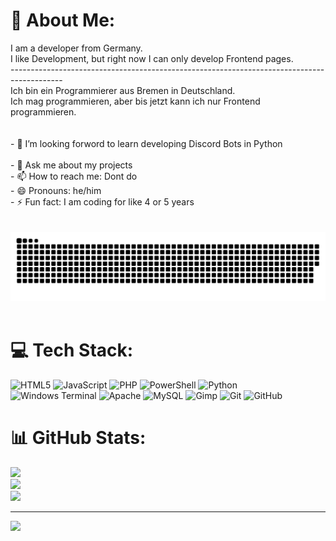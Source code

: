 # 💫 About Me:
I am a developer from Germany. <br>I like Development, but right now I can only develop Frontend pages.<br>-------------------------------------------------------------------------------------------<br>Ich bin ein Programmierer aus Bremen in Deutschland.<br>Ich mag programmieren, aber bis jetzt kann ich nur Frontend programmieren.<br><br><!--**Ludoo0/Ludoo0** is a ✨ _special_ ✨ repository because its `README.md` (this file) appears on your GitHub profile.<br> -🔭 I’m currently working on ... <br>- 🌱 I’m currently learning ... --><br>- 👯 I’m looking forword to learn developing Discord Bots in Python<br><!-- - 🤔 I’m looking for help with ... --><br>- 💬 Ask me about my projects<br>- 📫 How to reach me: Dont do<br>- 😄 Pronouns: he/him<br>- ⚡ Fun fact: I am coding for like 4 or 5 years<br><br><br>![snake gif](https://github.com/Ludoo0/Ludoo0/blob/output/github-snake-dark.svg)<br><br>


# 💻 Tech Stack:
![HTML5](https://img.shields.io/badge/html5-%23E34F26.svg?style=flat&logo=html5&logoColor=white) ![JavaScript](https://img.shields.io/badge/javascript-%23323330.svg?style=flat&logo=javascript&logoColor=%23F7DF1E) ![PHP](https://img.shields.io/badge/php-%23777BB4.svg?style=flat&logo=php&logoColor=white) ![PowerShell](https://img.shields.io/badge/PowerShell-%235391FE.svg?style=flat&logo=powershell&logoColor=white) ![Python](https://img.shields.io/badge/python-3670A0?style=flat&logo=python&logoColor=ffdd54) ![Windows Terminal](https://img.shields.io/badge/Windows%20Terminal-%234D4D4D.svg?style=flat&logo=windows-terminal&logoColor=white) ![Apache](https://img.shields.io/badge/apache-%23D42029.svg?style=flat&logo=apache&logoColor=white) ![MySQL](https://img.shields.io/badge/mysql-4479A1.svg?style=flat&logo=mysql&logoColor=white) ![Gimp](https://img.shields.io/badge/Gimp-657D8B?style=flat&logo=gimp&logoColor=FFFFFF) ![Git](https://img.shields.io/badge/git-%23F05033.svg?style=flat&logo=git&logoColor=white) ![GitHub](https://img.shields.io/badge/github-%23121011.svg?style=flat&logo=github&logoColor=white)

# 📊 GitHub Stats:
![](https://github-readme-stats.vercel.app/api?username=Ludoo0&theme=transparent&hide_border=true&include_all_commits=true&count_private=false)<br/>
![](https://github-readme-streak-stats.herokuapp.com/?user=Ludoo0&theme=transparent&hide_border=true)<br/>
![](https://github-readme-stats.vercel.app/api/top-langs/?username=Ludoo0&theme=transparent&hide_border=true&include_all_commits=true&count_private=false&layout=compact)

---
[![](https://visitcount.itsvg.in/api?id=Ludoo0&icon=3&color=8)](https://visitcount.itsvg.in)

<!-- Proudly created with GPRM ( https://gprm.itsvg.in ) -->
